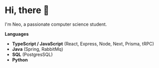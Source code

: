 # Hi, there 👋

I'm Neo, a passionate computer science student.


**Languages**
- **TypeScript / JavaScript**  (React, Express, Node, Next, Prisma, tRPC)
- **Java**  (Spring, RabbitMq)
- **SQL**  (PostgresSQL)
- **Python**

